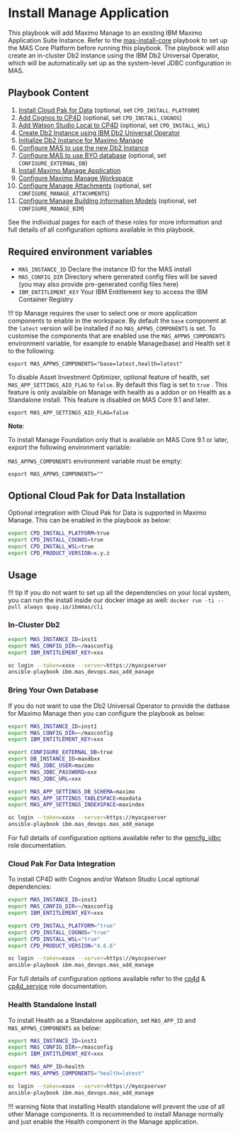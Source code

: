 Install Manage Application
===============================================================================

This playbook will add Maximo Manage to an existing IBM Maximo Application Suite Instance.  Refer to the [mas-install-core](mas-install-core.md) playbook to set up the MAS Core Platform before running this playbook.  The playbook will also create an in-cluster Db2 instance using the IBM Db2 Universal Operator, which will be automatically set up as the system-level JDBC configuration in MAS.

Playbook Content
-------------------------------------------------------------------------------

1. [Install Cloud Pak for Data](../roles/cp4d.md) (optional, set `CPD_INSTALL_PLATFORM`)
2. [Add Cognos to CP4D](../roles/cp4d_service.md) (optional, set `CPD_INSTALL_COGNOS`)
3. [Add Watson Studio Local to CP4D](../roles/cp4d_service.md) (optional, set `CPD_INSTALL_WSL`)
4. [Create Db2 Instance using IBM Db2 Universal Operator](../roles/db2.md)
5. [Initialize Db2 Instance for Maximo Manage](../roles/suite_db2_setup_for_manage.md)
6. [Configure MAS to use the new Db2 Instance](../roles/suite_config.md)
7. [Configure MAS to use BYO database](../roles/gencfg_jdbc.md) (optional, set `CONFIGURE_EXTERNAL_DB`)
8. [Install Maximo Manage Application](../roles/suite_app_install.md)
9. [Configure Maximo Manage Workspace](../roles/suite_app_config.md)
10. [Configure Manage Attachments](../roles/suite_manage_attachments_config.md) (optional, set `CONFIGURE_MANAGE_ATTACHMENTS`)
11. [Configure Manage Building Information Models](../roles/suite_manage_bim_config.md) (optional, set `CONFIGURE_MANAGE_BIM`)

See the individual pages for each of these roles for more information and full details of all configuration options available in this playbook.


Required environment variables
-------------------------------------------------------------------------------
- `MAS_INSTANCE_ID` Declare the instance ID for the MAS install
- `MAS_CONFIG_DIR` Directory where generated config files will be saved (you may also provide pre-generated config files here)
- `IBM_ENTITLEMENT_KEY` Your IBM Entitlement key to access the IBM Container Registry

!!! tip
    Manage requires the user to select one or more application components to enable in the workspace. By default the `base` component at the `latest` version will be installed if no `MAS_APPWS_COMPONENTS` is set. To customise the components that are enabled use the `MAS_APPWS_COMPONENTS` environment variable, for example to enable Manage(base) and Health set it to the following:

   `export MAS_APPWS_COMPONENTS="base=latest,health=latest"`

   To disable Asset Investment Optimizer, optional feature of health, set `MAS_APP_SETTINGS_AIO_FLAG` to `false`. By default this flag is set to `true` . This feature is only avalaible on Manage with health as a addon or on Health as a Standalone install. This feature is disabled on MAS Core 9.1 and later.

   `export MAS_APP_SETTINGS_AIO_FLAG=false`


   **Note**:

   To install Manage Foundation only that is available on MAS Core 9.1 or later, export the following environment variable:

   `MAS_APPWS_COMPONENTS` environment variable must be empty:

   `export MAS_APPWS_COMPONENTS=""`

Optional Cloud Pak for Data Installation
-------------------------------------------------------------------------------
Optional integration with Cloud Pak for Data is supported in Maximo Manage.  This can be enabled in the playbook as below:

```bash
export CPD_INSTALL_PLATFORM=true
export CPD_INSTALL_COGNOS=true
export CPD_INSTALL_WSL=true
export CPD_PRODUCT_VERSION=x.y.z
```




Usage
-------------------------------------------------------------------------------

!!! tip
    If you do not want to set up all the dependencies on your local system, you can run the install inside our docker image as well: `docker run -ti --pull always quay.io/ibmmas/cli`

### In-Cluster Db2
```bash
export MAS_INSTANCE_ID=inst1
export MAS_CONFIG_DIR=~/masconfig
export IBM_ENTITLEMENT_KEY=xxx

oc login --token=xxxx --server=https://myocpserver
ansible-playbook ibm.mas_devops.mas_add_manage
```


### Bring Your Own Database
If you do not want to use the Db2 Universal Operator to provide the datbase for Maximo Manage then you can configure the playbook as below:

``` bash
export MAS_INSTANCE_ID=inst1
export MAS_CONFIG_DIR=~/masconfig
export IBM_ENTITLEMENT_KEY=xxx

export CONFIGURE_EXTERNAL_DB=true
export DB_INSTANCE_ID=maxdbxx
export MAS_JDBC_USER=maximo
export MAS_JDBC_PASSWORD=xxx
export MAS_JDBC_URL=xxx

export MAS_APP_SETTINGS_DB_SCHEMA=maximo
export MAS_APP_SETTINGS_TABLESPACE=maxdata
export MAS_APP_SETTINGS_INDEXSPACE=maxindex

oc login --token=xxxx --server=https://myocpserver
ansible-playbook ibm.mas_devops.mas_add_manage
```

For full details of configuration options available refer to the [gencfg_jdbc](../roles/gencfg_jdbc.md) role documentation.


### Cloud Pak For Data Integration
To install CP4D with Cognos and/or Watson Studio Local optional dependencies:

```bash
export MAS_INSTANCE_ID=inst1
export MAS_CONFIG_DIR=~/masconfig
export IBM_ENTITLEMENT_KEY=xxx

export CPD_INSTALL_PLATFORM="true"
export CPD_INSTALL_COGNOS="true"
export CPD_INSTALL_WSL="true"
export CPD_PRODUCT_VERSION="4.6.6"

oc login --token=xxxx --server=https://myocpserver
ansible-playbook ibm.mas_devops.mas_add_manage
```

For full details of configuration options available refer to the [cp4d](../roles/cp4d.md) & [cp4d_service](../roles/cp4d_service.md) role documentation.


### Health Standalone Install
To install Health as a Standalone application, set `MAS_APP_ID` and `MAS_APPWS_COMPONENTS` as below:

```bash
export MAS_INSTANCE_ID=inst1
export MAS_CONFIG_DIR=~/masconfig
export IBM_ENTITLEMENT_KEY=xxx

export MAS_APP_ID=health
export MAS_APPWS_COMPONENTS="health=latest"

oc login --token=xxxx --server=https://myocpserver
ansible-playbook ibm.mas_devops.mas_add_manage
```

!!! warning
    Note that installing Health standalone will prevent the use of all other Manage components.  It is recommended to install Manage normally and just enable the Health component in the Manage application.
